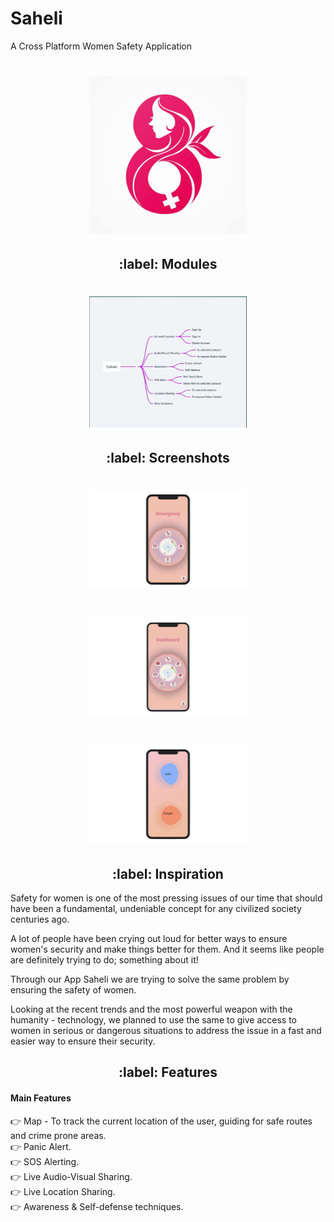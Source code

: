 # Saheli
 A Cross Platform Women Safety Application
 
 
<h1 align="center" SAHELI- A Cross Platform Women Safety Application</h1>
<h1 align="center"><img width=50% height=50% alt="Modules" src="https://github.com/msbuddhu/Saheli/blob/main/Assests/0.jpeg"></h1>



<h2 align="center" id="Modules"> :label: Modules</h2>
<h1 align="center"><img width=50% height=50% alt="Modules" src="https://github.com/msbuddhu/Saheli/blob/main/Assests/4.png"></h1>


<h2 align="center" id="Screenshots"> :label: Screenshots</h2>
<h1 align="center"><img width=50% height=50% alt="Modules" src="https://github.com/msbuddhu/Saheli/blob/main/Assests/1.png"></h1>
<h1 align="center"><img width=50% height=50% alt="Modules" src="https://github.com/msbuddhu/Saheli/blob/main/Assests/2.png"></h1>
<h1 align="center"><img width=50% height=50% alt="Modules" src="https://github.com/msbuddhu/Saheli/blob/main/Assests/3.png"></h1>


<h2 align="center" id="Inspiration"> :label: Inspiration</h2>

Safety for women is one of the most pressing issues of our time that should have been a 
fundamental, undeniable concept for any civilized society centuries ago.

A lot of people have been crying out loud for better ways to ensure women's security and 
make things better for them. And it seems like people are definitely trying to do; something 
about it!

Through our App Saheli we are trying to solve the same problem by ensuring the safety 
of women.

Looking at the recent trends and the most powerful weapon with the humanity - technology, we planned to use the same to give access to women in serious or dangerous situations to address the issue in a fast and easier way to ensure their security.



<h2 align="center" id="Features"> :label: Features</h2>

  #### Main Features
  
   :point_right: Map - To track the current location of the user, guiding for safe routes and crime prone areas.<br/>
   :point_right: Panic Alert. <br/>
   :point_right: SOS Alerting. <br/>
   :point_right: Live Audio-Visual Sharing. <br/>
   :point_right: Live Location Sharing. <br/>
   :point_right: Awareness & Self-defense techniques. <br/>


